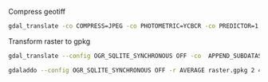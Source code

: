 
Compress geotiff

```bash
gdal_translate -co COMPRESS=JPEG -co PHOTOMETRIC=YCBCR -co PREDICTOR=1 -co "TILED=YES" output.tif input.tif
```

Transform raster to gpkg

```bash
gdal_translate --config OGR_SQLITE_SYNCHRONOUS OFF -co  APPEND_SUBDATASET=YES -co TILE_FORMAT=PNG_JPEG -a_srs EPSG:3763 -co RASTER_TABLE=ORTOS -of GPKG ortos_compress.tif raster.gpkg
```

```bash
gdaladdo --config OGR_SQLITE_SYNCHRONOUS OFF -r AVERAGE raster.gpkg 2 4 8 16 32 64 128 256
```
